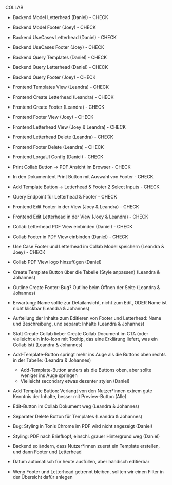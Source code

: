 COLLAB

-   Backend Model Letterhead (Daniel) - CHECK
-   Backend Model Footer (Joey) - CHECK
-   Backend UseCases Letterhead (Daniel) - CHECK
-   Backend UseCases Footer (Joey) - CHECK
-   Backend Query Templates (Daniel) - CHECK
-   Backend Query Letterhead (Daniel) - CHECK
-   Backend Query Footer (Joey) - CHECK
-   Frontend Templates View (Leandra) - CHECK
-   Frontend Create Letterhead (Leandra) - CHECK
-   Frontend Create Footer (Leandra) - CHECK
-   Frontend Footer View (Joey) - CHECK
-   Frontend Letterhead View (Joey & Leandra) - CHECK
-   Frontend Letterhead Delete (Leandra) - CHECK
-   Frontend Footer Delete (Leandra) - CHECK
-   Frontend LorgaUI Config (Daniel) - CHECK
-   Print Collab Button -> PDF Ansicht im Browser - CHECK
-   In den Dokumentent Print Button mit Auswahl von Footer - CHECK
-   Add Template Button -> Letterhead & Footer 2 Select Inputs - CHECK
-   Query Endpoint für Letterhead & Footer - CHECK
-   Frontend Edit Footer in der View (Joey & Leandra) - CHECK
-   Frontend Edit Letterhead in der View (Joey & Leandra) - CHECK
-   Collab Letterhead PDF View einbinden (Daniel) - CHECK
-   Collab Footer in PDF View einbinden (Daniel) - CHECK
-   Use Case Footer und Letterhead im Collab Model speichern (Leandra & Joey) - CHECK

-   Collab PDF View logo hinzufügen (Daniel)

-   Create Template Button über die Tabelle (Style anpassen) (Leandra & Johannes)
-   Outline Create Footer: Bug? Outline beim Öffnen der Seite (Leandra & Johannes)
-   Erwartung: Name sollte zur Detailansicht, nicht zum Edit, ODER Name ist nicht klickbar (Leandra & Johannes)
-   Aufteilung der Inhalte zum Editieren von Footer und Letterhead: Name und Beschreibung, und separat: Inhalte (Leandra & Johannes)
-   Statt Create Collab lieber Create Collab Document im CTA (oder vielleicht ein Info-Icon mit Tooltip, das eine Erklärung liefert, was ein Collab ist) (Leandra & Johannes)
-   Add-Template-Button springt mehr ins Auge als die Buttons oben rechts in der Tabelle: (Leandra & Johannes)
    -   Add-Template-Button anders als die Buttons oben, aber sollte weniger ins Auge springen
    -   Vielleicht secondary etwas dezenter stylen (Daniel)
-   Add Template Button: Verlangt von den Nutzer\*innen extrem gute Kenntnis der Inhalte, besser mit Preview-Button (Alle)
-   Edit-Button im Collab Dokument weg (Leandra & Johannes)
-   Separater Delete Button für Templates (Leandra & Johannes)
-   Bug: Styling in Tonis Chrome im PDF wird nicht angezeigt (Daniel)
-   Styling: PDF nach Briefkopf, einschl. grauer Hintergrund weg (Daniel)
-   Backend so ändern, dass Nutzer\*innen zuerst ein Template erstellen, und dann Footer und Letterhead

-   Datum automatisch für heute ausfüllen, aber händisch editierbar
-   Wenn Footer und Letterhead getrennt bleiben, sollten wir einen Filter in der Übersicht dafür anlegen
